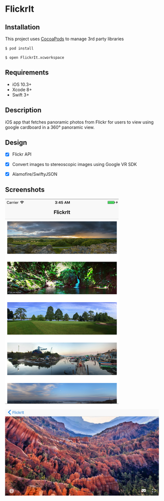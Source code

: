 # FlickrIt

## Installation

This project uses [CocoaPods][1] to manage 3rd party libraries

```
$ pod install
```
```
$ open FlickrIt.xcworkspace
```
## Requirements
* iOS 10.3+
* Xcode 8+
* Swift 3+

## Description

iOS app that fetches panoramic photos from Flickr for users to view using google cardboard in a 360° panoramic view.

## Design
- [x] Flickr API
- [x] Convert images to stereoscopic images using Google VR SDK
- [x] Alamofire/SwiftyJSON


## Screenshots

![Screen1](https://github.com/arunsivakumar/FlickrIt/blob/master/screens/screen1.png) 

![Screen2](https://github.com/arunsivakumar/FlickrIt/blob/master/screens/screen2.png) 

[1]: http://www.cocoapods.org

